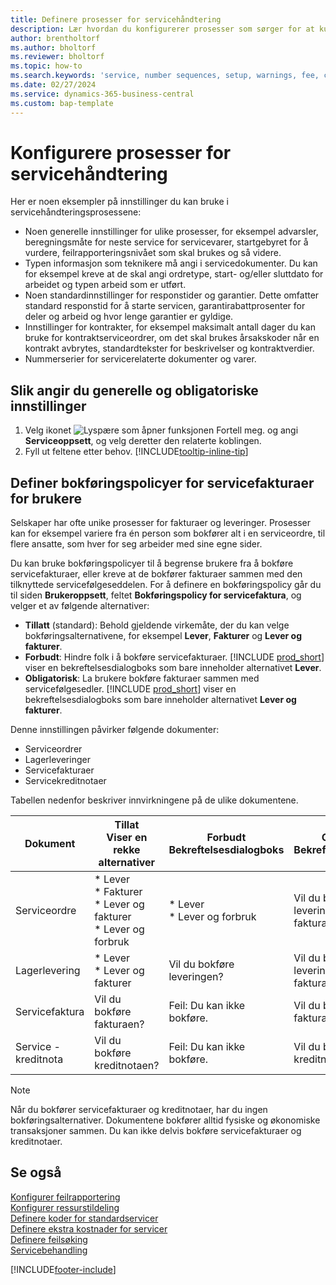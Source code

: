 ```yaml
---
title: Definere prosesser for servicehåndtering
description: Lær hvordan du konfigurerer prosesser som sørger for at kundene dine er tilfreds med servicen.
author: brentholtorf
ms.author: bholtorf
ms.reviewer: bholtorf
ms.topic: how-to
ms.search.keywords: 'service, number sequences, setup, warnings, fee, contracts, warranties'
ms.date: 02/27/2024
ms.service: dynamics-365-business-central
ms.custom: bap-template
---
```


# Konfigurere prosesser for servicehåndtering

Her er noen eksempler på innstillinger du kan bruke i servicehåndteringsprosessene:  
  
* Noen generelle innstillinger for ulike prosesser, for eksempel advarsler, beregningsmåte for neste service for servicevarer, startgebyret for å vurdere, feilrapporteringsnivået som skal brukes og så videre.  
* Typen informasjon som teknikere må angi i servicedokumenter. Du kan for eksempel kreve at de skal angi ordretype, start- og/eller sluttdato for arbeidet og typen arbeid som er utført.  
* Noen standardinnstillinger for responstider og garantier. Dette omfatter standard responstid for å starte servicen, garantirabattprosenter for deler og arbeid og hvor lenge garantier er gyldige.  
* Innstillinger for kontrakter, for eksempel maksimalt antall dager du kan bruke for kontraktserviceordrer, om det skal brukes årsakskoder når en kontrakt avbrytes, standardtekster for beskrivelser og kontraktverdier.  
* Nummerserier for servicerelaterte dokumenter og varer.  

## Slik angir du generelle og obligatoriske innstillinger

1. Velg ikonet ![Lyspære som åpner funksjonen Fortell meg.](media/ui-search/search_small.png "Fortell hva du vil gjøre") og angi **Serviceoppsett**, og velg deretter den relaterte koblingen.
2. Fyll ut feltene etter behov. [!INCLUDE[tooltip-inline-tip](includes/tooltip-inline-tip_md.md)]  

## Definer bokføringspolicyer for servicefakturaer for brukere

Selskaper har ofte unike prosesser for fakturaer og leveringer. Prosesser kan for eksempel variere fra én person som bokfører alt i en serviceordre, til flere ansatte, som hver for seg arbeider med sine egne sider.

Du kan bruke bokføringspolicyer til å begrense brukere fra å bokføre servicefakturaer, eller kreve at de bokfører fakturaer sammen med den tilknyttede servicefølgeseddelen. For å definere en bokføringspolicy går du til siden **Brukeroppsett**, feltet **Bokføringspolicy for servicefaktura**, og velger et av følgende alternativer:

* **Tillatt** (standard): Behold gjeldende virkemåte, der du kan velge bokføringsalternativene, for eksempel **Lever**, **Fakturer** og **Lever og fakturer**.
* **Forbudt**: Hindre folk i å bokføre servicefakturaer. [!INCLUDE [prod_short](includes/prod_short.md)] viser en bekreftelsesdialogboks som bare inneholder alternativet **Lever**.
* **Obligatorisk**: La brukere bokføre fakturaer sammen med servicefølgesedler. [!INCLUDE [prod_short](includes/prod_short.md)] viser en bekreftelsesdialogboks som bare inneholder alternativet **Lever og fakturer**.

Denne innstillingen påvirker følgende dokumenter:

* Serviceordrer
* Lagerleveringer
* Servicefakturaer
* Servicekreditnotaer

Tabellen nedenfor beskriver innvirkningene på de ulike dokumentene.

|Dokument  |Tillat<br>Viser en rekke alternativer   |Forbudt<br>Bekreftelsesdialogboks  |Obligatorisk<br>Bekreftelsesdialogboks  |
|---------|---------|---------|---------|
|Serviceordre     | * Lever<br>* Fakturer<br>* Lever og fakturer<br>* Lever og forbruk         |* Lever<br>* Lever og forbruk  |Vil du bokføre leveringen og fakturaen?         |
|Lagerlevering     |* Lever<br>* Lever og fakturer         |Vil du bokføre leveringen?         | Vil du bokføre leveringen og fakturaen?        |
|Servicefaktura     | Vil du bokføre fakturaen?         | Feil: Du kan ikke bokføre.       |Vil du bokføre fakturaen?         |
|Service - kreditnota     | Vil du bokføre kreditnotaen?         | Feil: Du kan ikke bokføre.        |Vil du bokføre kreditnotaen?         |

> [!NOTE]
> Når du bokfører servicefakturaer og kreditnotaer, har du ingen bokføringsalternativer. Dokumentene bokfører alltid fysiske og økonomiske transaksjoner sammen. Du kan ikke delvis bokføre servicefakturaer og kreditnotaer.

## Se også  

[Konfigurer feilrapportering](service-how-setup-fault-reporting.md)  
[Konfigurer ressurstildeling](service-how-setup-resource-allocation.md)  
[Definere koder for standardservicer](service-how-setup-service-coding.md)  
[Definere ekstra kostnader for servicer](service-how-setup-service-costs-pricing.md)  
[Definere feilsøking](service-how-setup-troubleshooting.md)  
[Servicebehandling](service-service.md)  


[!INCLUDE[footer-include](includes/footer-banner.md)]
